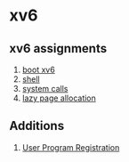 xv6
==========================================================
## xv6 assignments
1. [boot xv6](https://github.com/qkenr7895/xv6/wiki/1.-boot-xv6)
2. [shell](https://github.com/qkenr7895/xv6/wiki/2.-xv6-shell)
3. [system calls](https://github.com/qkenr7895/xv6/wiki/3.-xv6-system-calls)
4. [lazy page allocation](https://github.com/qkenr7895/xv6/wiki/4.-lazy-page-allocation)


## Additions
1. [User Program Registration](https://github.com/qkenr7895/xv6/wiki/Additions-1.-User-Program-Registration)
